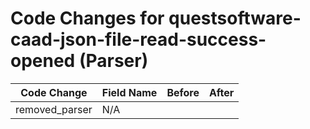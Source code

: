 # Code Changes for questsoftware-caad-json-file-read-success-opened (Parser)

| Code Change | Field Name | Before | After |
|-------------|------------|--------|-------|
| removed_parser | N/A |  |  |